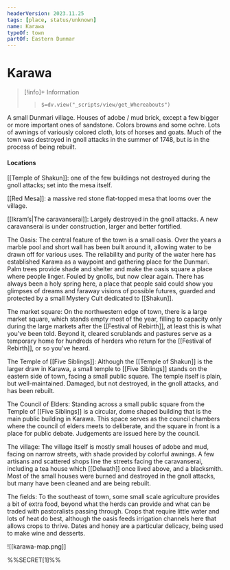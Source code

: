 ```yaml
---
headerVersion: 2023.11.25
tags: [place, status/unknown]
name: Karawa
typeOf: town
partOf: Eastern Dunmar
---
```

# Karawa
>[!info]+ Information
>> `$=dv.view("_scripts/view/get_Whereabouts")`

A small Dunmari village. Houses of adobe / mud brick, except a few bigger or more important ones of sandstone. Colors browns and some ochre. Lots of awnings of variously colored cloth, lots of horses and goats. Much of the town was destroyed in gnoll attacks in the summer of 1748, but is in the process of being rebuilt. 

#### Locations

[[Temple of Shakun]]: one of the few buildings not destroyed during the gnoll attacks; set into the mesa itself.

[[Red Mesa]]: a massive red stone flat-topped mesa that looms over the village. 

[[Ikram’s|The caravanserai]]: Largely destroyed in the gnoll attacks. A new caravanserai is under construction, larger and better fortified. 

The Oasis: The central feature of the town is a small oasis. Over the years a marble pool and short wall has been built around it, allowing water to be drawn off for various uses. The reliability and purity of the water here has established Karawa as a waypoint and gathering place for the Dunmari. Palm trees provide shade and shelter and make the oasis square a place where people linger. Fouled by gnolls, but now clear again. There has always been a holy spring here, a place that people said could show you glimpses of dreams and faraway visions of possible futures, guarded and protected by a small Mystery Cult dedicated to [[Shakun]].

The market square: On the northwestern edge of town, there is a large market square, which stands empty most of the year, filling to capacity only during the large markets after the [[Festival of Rebirth]], at least this is what you've been told. Beyond it, cleared scrublands and pastures serve as a temporary home for hundreds of herders who return for the [[Festival of Rebirth]], or so you've heard.

The Temple of [[Five Siblings]]: Although the [[Temple of Shakun]] is the larger draw in Karawa, a small temple to [[Five Siblings]] stands on the eastern side of town, facing a small public square. The temple itself is plain, but well-maintained. Damaged, but not destroyed, in the gnoll attacks, and has been rebuilt. 

The Council of Elders: Standing across a small public square from the Temple of [[Five Siblings]] is a circular, dome shaped building that is the main public building in Karawa. This space serves as the council chambers where the council of elders meets to deliberate, and the square in front is a place for public debate. Judgements are issued here by the council.

The village: The village itself is mostly small houses of adobe and mud, facing on narrow streets, with shade provided by colorful awnings. A few artisans and scattered shops line the streets facing the caravanserai, including a tea house which [[Delwath]] once lived above, and a blacksmith. Most of the small houses were burned and destroyed in the gnoll attacks, but many have been cleaned and are being rebuilt. 

The fields: To the southeast of town, some small scale agriculture provides a bit of extra food, beyond what the herds can provide and what can be traded with pastoralists passing through. Crops that require little water and lots of heat do best, although the oasis feeds irrigation channels here that allows crops to thrive. Dates and honey are a particular delicacy, being used to make wine and desserts.

![[karawa-map.png]]

%%SECRET[1]%%



